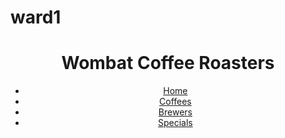 # ward1
<!doctype html> 
<head>
</head> 
<body> 
<!doctype html>
<head>
  <link rel="stylesheet" type="text/css" href="assets/css/u1v2.css" />
</head>
<body>
  <header class="page-header">
    <h1 id="page-title" class="title">Wombat Coffee Roasters</h1>
    <nav>
      <ul id="main-nav" class="nav">
        <li><a href="index.html">Home</a></li>
        <li><a href="coffees.html">Coffees</a></li>
        <li><a href="brewers.html">Brewers</a></li>
        <li><a href="specials.html" class="featured">Specials</a></li>
      </ul>
    </nav>
  </header>
</body>
</html>
